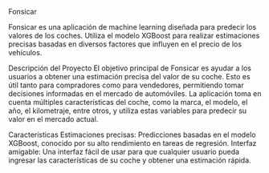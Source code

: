 

Fonsicar

Fonsicar es una aplicación de machine learning diseñada para predecir los valores de los coches. Utiliza el modelo XGBoost para realizar estimaciones precisas basadas en diversos factores que influyen en el precio de los vehículos.

Descripción del Proyecto
El objetivo principal de Fonsicar es ayudar a los usuarios a obtener una estimación precisa del valor de su coche. Esto es útil tanto para compradores como para vendedores, permitiendo tomar decisiones informadas en el mercado de automóviles. La aplicación toma en cuenta múltiples características del coche, como la marca, el modelo, el año, el kilometraje, entre otros, y utiliza estas variables para predecir su valor en el mercado actual.

Características
Estimaciones precisas: Predicciones basadas en el modelo XGBoost, conocido por su alto rendimiento en tareas de regresión.
Interfaz amigable: Una interfaz fácil de usar para que cualquier usuario pueda ingresar las características de su coche y obtener una estimación rápida.
